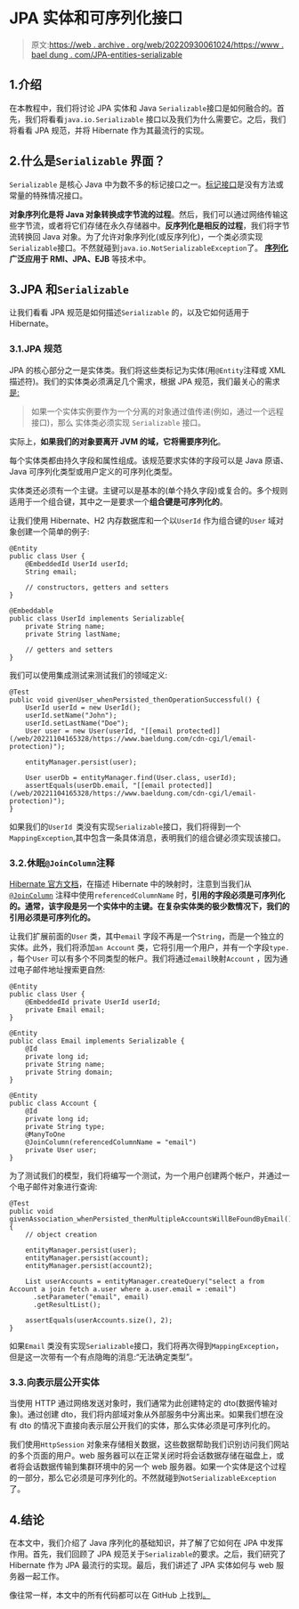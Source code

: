 # JPA 实体和可序列化接口

> 原文:[https://web . archive . org/web/20220930061024/https://www . bael dung . com/JPA-entities-serializable](https://web.archive.org/web/20220930061024/https://www.baeldung.com/jpa-entities-serializable)

## 1.介绍

在本教程中，我们将讨论 JPA 实体和 Java `Serializable`接口是如何融合的。首先，我们将看看`java.io.Serializable` 接口以及我们为什么需要它。之后，我们将看看 JPA 规范，并将 Hibernate 作为其最流行的实现。

## 2.什么是`Serializable` 界面？

`Serializable` 是核心 Java 中为数不多的标记接口之一。[标记接口](/web/20221104165328/https://www.baeldung.com/java-marker-interfaces)是没有方法或常量的特殊情况接口。

**对象序列化是将 Java 对象转换成字节流的过程**。然后，我们可以通过网络传输这些字节流，或者将它们存储在永久存储器中。**反序列化是相反的过程**，我们将字节流转换回 Java 对象。为了允许对象序列化(或反序列化)，一个类必须实现`Serializable`接口。不然就碰到`java.io.NotSerializableException`了。 **[序列化](/web/20221104165328/https://www.baeldung.com/java-serialization)广泛应用于 RMI、JPA、EJB** 等技术中。

## 3.JPA 和`Serializable`

让我们看看 JPA 规范是如何描述`Serializable` 的，以及它如何适用于 Hibernate。

### 3.1.JPA 规范

JPA 的核心部分之一是实体类。我们将这些类标记为实体(用`@Entity`注释或 XML 描述符)。我们的实体类必须满足几个需求，根据 JPA 规范，我们最关心的需求[是:](https://web.archive.org/web/20221104165328/https://download.oracle.com/otn-pub/jcp/persistence-2_1-fr-eval-spec/JavaPersistence.pdf)

> 如果一个实体实例要作为一个分离的对象通过值传递(例如，通过一个远程接口)，那么 实体类必须实现 `Serializable` 接口。

实际上，**如果我们的对象要离开 JVM 的域，它将需要序列化**。

每个实体类都由持久字段和属性组成。该规范要求实体的字段可以是 Java 原语、Java 可序列化类型或用户定义的可序列化类型。

实体类还必须有一个主键。主键可以是基本的(单个持久字段)或复合的。多个规则适用于一个组合键，其中之一是要求一个**组合键是可序列化的**。

让我们使用 Hibernate、H2 内存数据库和一个以`UserId` 作为组合键的`User` 域对象创建一个简单的例子:

```
@Entity
public class User {
    @EmbeddedId UserId userId;
    String email;

    // constructors, getters and setters
}

@Embeddable
public class UserId implements Serializable{
    private String name;
    private String lastName;

    // getters and setters
}
```

我们可以使用集成测试来测试我们的领域定义:

```
@Test
public void givenUser_whenPersisted_thenOperationSuccessful() {
    UserId userId = new UserId();
    userId.setName("John");
    userId.setLastName("Doe");
    User user = new User(userId, "[[email protected]](/web/20221104165328/https://www.baeldung.com/cdn-cgi/l/email-protection)");

    entityManager.persist(user);

    User userDb = entityManager.find(User.class, userId);
    assertEquals(userDb.email, "[[email protected]](/web/20221104165328/https://www.baeldung.com/cdn-cgi/l/email-protection)");
}
```

如果我们的`UserId `类没有实现`Serializable`接口，我们将得到一个`MappingException`,其中包含一条具体消息，表明我们的组合键必须实现该接口。

### 3.2.休眠`@JoinColumn`注释

[Hibernate 官方文档](https://web.archive.org/web/20221104165328/https://hibernate.org/orm/documentation/)，在描述 Hibernate 中的映射时，注意到当我们从 [`@JoinColumn`](/web/20221104165328/https://www.baeldung.com/jpa-join-column) 注释中使用`referencedColumnName` 时，**引用的字段必须是可序列化的。通常，该字段是另一个实体中的主键。在复杂实体类的极少数情况下，我们的引用必须是可序列化的。**

让我们扩展前面的`User` 类，其中`email` 字段不再是一个`String`，而是一个独立的实体。此外，我们将添加`an Account` 类，它将引用一个用户，并有一个字段`type.` ，每个`User` 可以有多个不同类型的帐户。我们将通过`email`映射`Account` ，因为通过电子邮件地址搜索更自然:

```
@Entity
public class User {
    @EmbeddedId private UserId userId;
    private Email email;
}

@Entity
public class Email implements Serializable {
    @Id
    private long id;
    private String name;
    private String domain;
}

@Entity
public class Account {
    @Id
    private long id;
    private String type;
    @ManyToOne
    @JoinColumn(referencedColumnName = "email")
    private User user;
}
```

为了测试我们的模型，我们将编写一个测试，为一个用户创建两个帐户，并通过一个电子邮件对象进行查询:

```
@Test
public void givenAssociation_whenPersisted_thenMultipleAccountsWillBeFoundByEmail() {
    // object creation 

    entityManager.persist(user);
    entityManager.persist(account);
    entityManager.persist(account2);

    List userAccounts = entityManager.createQuery("select a from Account a join fetch a.user where a.user.email = :email")
      .setParameter("email", email)
      .getResultList();

    assertEquals(userAccounts.size(), 2);
}
```

如果`Email` 类没有实现`Serializable`接口，我们将再次得到`MappingException`，但是这一次带有一个有点隐晦的消息:“无法确定类型”。

### 3.3.向表示层公开实体

当使用 HTTP 通过网络发送对象时，我们通常为此创建特定的 dto(数据传输对象)。通过创建 dto，我们将内部域对象从外部服务中分离出来。如果我们想在没有 dto 的情况下直接向表示层公开我们的实体，那么实体必须是可序列化的。

我们使用`HttpSession` 对象来存储相关数据，这些数据帮助我们识别访问我们网站的多个页面的用户。web 服务器可以在正常关闭时将会话数据存储在磁盘上，或者将会话数据传输到集群环境中的另一个 web 服务器。如果一个实体是这个过程的一部分，那么它必须是可序列化的。不然就碰到`NotSerializableException`了。

## 4.结论

在本文中，我们介绍了 Java 序列化的基础知识，并了解了它如何在 JPA 中发挥作用。首先，我们回顾了 JPA 规范关于`Serializable`的要求。之后，我们研究了 Hibernate 作为 JPA 最流行的实现。最后，我们讲述了 JPA 实体如何与 web 服务器一起工作。

像往常一样，本文中的所有代码都可以在 GitHub 上找到[。](https://web.archive.org/web/20221104165328/https://github.com/eugenp/tutorials/tree/master/persistence-modules/hibernate-jpa)
